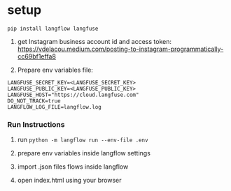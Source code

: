 # setup
`pip install langflow langfuse`

1. get Instagram business account id and access token: https://vdelacou.medium.com/posting-to-instagram-programmatically-cc69bf1effa8

2. Prepare env variables file:
```
LANGFUSE_SECRET_KEY=<LANGFUSE_SECRET_KEY>
LANGFUSE_PUBLIC_KEY=<LANGFUSE_PUBLIC_KEY>
LANGFUSE_HOST="https://cloud.langfuse.com"
DO_NOT_TRACK=true
LANGFLOW_LOG_FILE=langflow.log
```

### Run Instructions
1. run `python -m langflow run --env-file .env`

2. prepare env variables inside langflow settings

3. import .json files flows inside langflow

4. open index.html using your browser